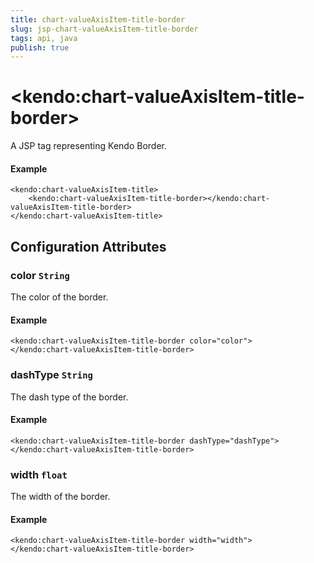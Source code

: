 ```yaml
---
title: chart-valueAxisItem-title-border
slug: jsp-chart-valueAxisItem-title-border
tags: api, java
publish: true
---
```


# \<kendo:chart-valueAxisItem-title-border\>
A JSP tag representing Kendo Border.

#### Example
    <kendo:chart-valueAxisItem-title>
        <kendo:chart-valueAxisItem-title-border></kendo:chart-valueAxisItem-title-border>
    </kendo:chart-valueAxisItem-title>


## Configuration Attributes


### color `String`

The color of the border.

#### Example
    <kendo:chart-valueAxisItem-title-border color="color">
    </kendo:chart-valueAxisItem-title-border>



### dashType `String`

The dash type of the border.

#### Example
    <kendo:chart-valueAxisItem-title-border dashType="dashType">
    </kendo:chart-valueAxisItem-title-border>



### width `float`

The width of the border.

#### Example
    <kendo:chart-valueAxisItem-title-border width="width">
    </kendo:chart-valueAxisItem-title-border>


